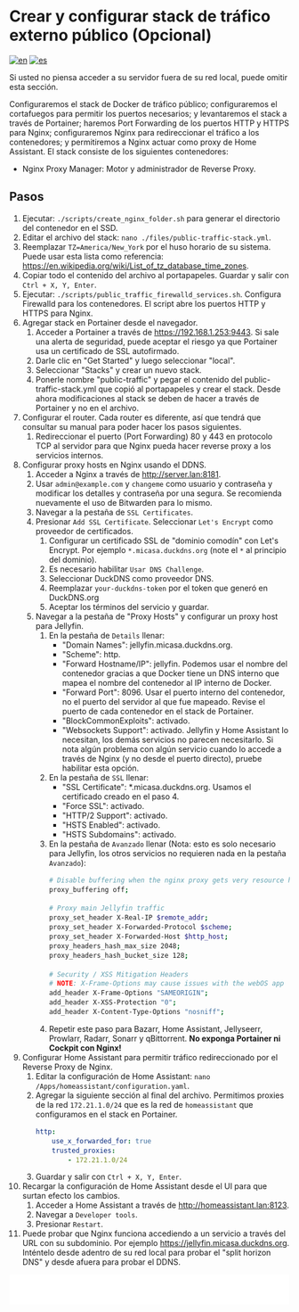 # Crear y configurar stack de tráfico externo público (Opcional)

[![en](https://img.shields.io/badge/lang-en-blue.svg)](Create%20and%20configure%20public%20external%20traffic%20stack%20optional.md)
[![es](https://img.shields.io/badge/lang-es-blue.svg)](Create%20and%20configure%20public%20external%20traffic%20stack%20optional.es.md)

Si usted no piensa acceder a su servidor fuera de su red local, puede omitir esta sección.

Configuraremos el stack de Docker de tráfico público; configuraremos el cortafuegos para permitir los puertos necesarios; y levantaremos el stack a través de Portainer; haremos Port Forwarding de los puertos HTTP y HTTPS para Nginx; configuraremos Nginx para redireccionar el tráfico a los contenedores; y permitiremos a Nginx actuar como proxy de Home Assistant. El stack consiste de los siguientes contenedores:

- Nginx Proxy Manager: Motor y administrador de Reverse Proxy.

## Pasos

1. Ejecutar: `./scripts/create_nginx_folder.sh` para generar el directorio del contenedor en el SSD.
2. Editar el archivo del stack: `nano ./files/public-traffic-stack.yml`.
3. Reemplazar `TZ=America/New_York` por el huso horario de su sistema. Puede usar esta lista como referencia: https://en.wikipedia.org/wiki/List_of_tz_database_time_zones.
4. Copiar todo el contenido del archivo al portapapeles. Guardar y salir con `Ctrl + X, Y, Enter`.
5. Ejecutar: `./scripts/public_traffic_firewalld_services.sh`. Configura Firewalld para los contenedores. El script abre los puertos HTTP y HTTPS para Nginx.
6. Agregar stack en Portainer desde el navegador.
    1. Acceder a Portainer a través de https://192.168.1.253:9443. Si sale una alerta de seguridad, puede aceptar el riesgo ya que Portainer usa un certificado de SSL autofirmado.
    2. Darle clic en "Get Started" y luego seleccionar "local".
    3. Seleccionar "Stacks" y crear un nuevo stack.
    4. Ponerle nombre "public-traffic" y pegar el contenido del public-traffic-stack.yml que copió al portapapeles y crear el stack. Desde ahora modificaciones al stack se deben de hacer a través de Portainer y no en el archivo.
7. Configurar el router. Cada router es diferente, así que tendrá que consultar su manual para poder hacer los pasos siguientes.
    1. Redireccionar el puerto (Port Forwarding) 80 y 443 en protocolo TCP al servidor para que Nginx pueda hacer reverse proxy a los servicios internos.
8. Configurar proxy hosts en Nginx usando el DDNS.
    1. Acceder a Nginx a través de http://server.lan:8181.
    2. Usar `admin@example.com` y `changeme` como usuario y contraseña y modificar los detalles y contraseña por una segura. Se recomienda nuevamente el uso de Bitwarden para lo mismo.
    3. Navegar a la pestaña de `SSL Certificates`.
    4. Presionar `Add SSL Certificate`. Seleccionar `Let's Encrypt` como proveedor de certificados.
        1. Configurar un certificado SSL de "dominio comodín" con Let's Encrypt. Por ejemplo `*.micasa.duckdns.org` (note el `*` al principio del dominio).
        2. Es necesario habilitar `Usar DNS Challenge`.
        3. Seleccionar DuckDNS como proveedor DNS.
        4. Reemplazar `your-duckdns-token` por el token que generó en DuckDNS.org
        5. Aceptar los términos del servicio y guardar.
    5. Navegar a la pestaña de "Proxy Hosts" y configurar un proxy host para Jellyfin.
        1. En la pestaña de `Details` llenar:
            - "Domain Names": jellyfin.micasa.duckdns.org.
            - "Scheme": http.
            - "Forward Hostname/IP": jellyfin. Podemos usar el nombre del contenedor gracias a que Docker tiene un DNS interno que mapea el nombre del contenedor al IP interno de Docker.
            - "Forward Port": 8096. Usar el puerto interno del contenedor, no el puerto del servidor al que fue mapeado. Revise el puerto de cada contenedor en el stack de Portainer.
            - "BlockCommonExploits": activado.
            - "Websockets Support": activado. Jellyfin y Home Assistant lo necesitan, los demás servicios no parecen necesitarlo. Si nota algún problema con algún servicio cuando lo accede a través de Nginx (y no desde el puerto directo), pruebe habilitar esta opción.
        2. En la pestaña de `SSL` llenar:
            - "SSL Certificate": *.micasa.duckdns.org. Usamos el certificado creado en el paso 4.
            - "Force SSL": activado.
            - "HTTP/2 Support": activado.
            - "HSTS Enabled": activado.
            - "HSTS Subdomains": activado.
        3. En la pestaña de `Avanzado` llenar (Nota: esto es solo necesario para Jellyfin, los otros servicios no requieren nada en la pestaña `Avanzado`):
            ```sh
            # Disable buffering when the nginx proxy gets very resource heavy upon streaming
            proxy_buffering off;

            # Proxy main Jellyfin traffic
            proxy_set_header X-Real-IP $remote_addr;
            proxy_set_header X-Forwarded-Protocol $scheme;
            proxy_set_header X-Forwarded-Host $http_host;
            proxy_headers_hash_max_size 2048;
            proxy_headers_hash_bucket_size 128;

            # Security / XSS Mitigation Headers
            # NOTE: X-Frame-Options may cause issues with the webOS app
            add_header X-Frame-Options "SAMEORIGIN";
            add_header X-XSS-Protection "0";
            add_header X-Content-Type-Options "nosniff";
            ```
        4. Repetir este paso para Bazarr, Home Assistant, Jellyseerr, Prowlarr, Radarr, Sonarr y qBittorrent. **No exponga Portainer ni Cockpit con Nginx!**
9. Configurar Home Assistant para permitir tráfico redireccionado por el Reverse Proxy de Nginx.
    1. Editar la configuración de Home Assistant: `nano /Apps/homeassistant/configuration.yaml`.
    2. Agregar la siguiente sección al final del archivo. Permitimos proxies de la red `172.21.1.0/24` que es la red de `homeassistant` que configuramos en el stack en Portainer.
        ```yml
        http:
            use_x_forwarded_for: true
            trusted_proxies:
                - 172.21.1.0/24
        ```
    3. Guardar y salir con `Ctrl + X, Y, Enter`.
10. Recargar la configuración de Home Assistant desde el UI para que surtan efecto los cambios.
    1. Acceder a Home Assistant a través de http://homeassistant.lan:8123.
    2. Navegar a `Developer tools`.
    3. Presionar `Restart`.
11. Puede probar que Nginx funciona accediendo a un servicio a través del URL con su subdominio. Por ejemplo https://jellyfin.micasa.duckdns.org. Inténtelo desde adentro de su red local para probar el "split horizon DNS" y desde afuera para probar el DDNS.

[<img width="33.3%" src="buttons/prev-Configure dns.es.svg" alt="Configurar DNS">](Configure%20dns.es.md)[<img width="33.3%" src="buttons/jump-Index.es.svg" alt="Índice">](README.es.md)[<img width="33.3%" src="buttons/next-Configure scheduled tasks.es.svg" alt="Configurar tareas programadas">](Configure%20scheduled%20tasks.es.md)
